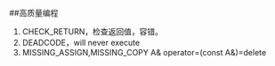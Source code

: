 ##高质量编程
1. CHECK_RETURN，检查返回值，容错。
2. DEADCODE，will never execute 
3. MISSING_ASSIGN,MISSING_COPY A& operator=(const A&)=delete
